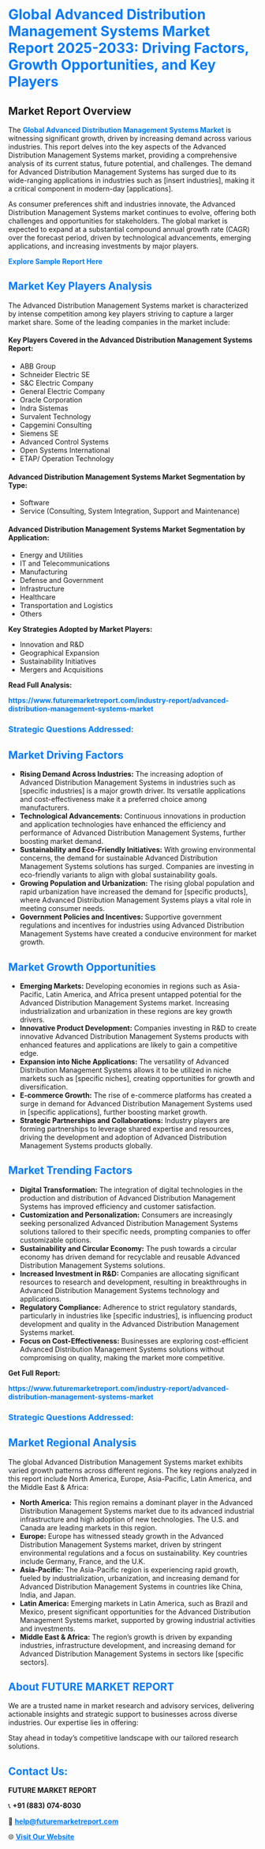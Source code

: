 <h1 style="color: #007BFF;">Global Advanced Distribution Management Systems Market Report 2025-2033: Driving Factors, Growth Opportunities, and Key Players</h1>

<section id="overview">
<h2>Market Report Overview</h2>
<p>The <a href="https://www.futuremarketreport.com/industry-report/advanced-distribution-management-systems-market" style="color: #007BFF; text-decoration: none;"><strong>Global Advanced Distribution Management Systems Market</strong></a> is witnessing significant growth, driven by increasing demand across various industries. This report delves into the key aspects of the Advanced Distribution Management Systems market, providing a comprehensive analysis of its current status, future potential, and challenges. The demand for Advanced Distribution Management Systems has surged due to its wide-ranging applications in industries such as [insert industries], making it a critical component in modern-day [applications].</p>
<p>As consumer preferences shift and industries innovate, the Advanced Distribution Management Systems market continues to evolve, offering both challenges and opportunities for stakeholders. The global market is expected to expand at a substantial compound annual growth rate (CAGR) over the forecast period, driven by technological advancements, emerging applications, and increasing investments by major players.</p>
</section>

<section id="overview">
<p><a href="https://www.futuremarketreport.com/request-sample/reportId=107425" style="color: #007BFF; text-decoration: none;"><strong>Explore Sample Report Here</strong></a></p>
</section>

<section id="key-players">
<h2 style="color: #007BFF;">Market Key Players Analysis</h2>
<p>The Advanced Distribution Management Systems market is characterized by intense competition among key players striving to capture a larger market share. Some of the leading companies in the market include:</p>
<h4>Key Players Covered in the Advanced Distribution Management Systems Report:</h4>
<ul><li>ABB Group</li><li>Schneider Electric SE</li><li>S&amp;C Electric Company</li><li>General Electric Company</li><li>Oracle Corporation</li><li>Indra Sistemas</li><li>Survalent Technology</li><li>Capgemini Consulting</li><li>Siemens SE</li><li>Advanced Control Systems</li><li>Open Systems International</li><li>ETAP/ Operation Technology</li></ul>
<h4>Advanced Distribution Management Systems Market Segmentation by Type:</h4>
<ul><li>Software</li><li>Service (Consulting, System Integration, Support and Maintenance)</li></ul>

<h4>Advanced Distribution Management Systems Market Segmentation by Application:</h4>
<ul><li>Energy and Utilities</li><li>IT and Telecommunications</li><li>Manufacturing</li><li>Defense and Government</li><li>Infrastructure</li><li>Healthcare</li><li>Transportation and Logistics</li><li>Others</li></ul>
<p><strong>Key Strategies Adopted by Market Players:</strong></p>
<ul>
<li>Innovation and R&D</li>
<li>Geographical Expansion</li>
<li>Sustainability Initiatives</li>
<li>Mergers and Acquisitions</li>
</ul>
</section>

<section>
<p><strong>Read Full Analysis: </strong></p><a href="https://www.futuremarketreport.com/industry-report/advanced-distribution-management-systems-market" style="color: #007BFF; text-decoration: none;"><strong>https://www.futuremarketreport.com/industry-report/advanced-distribution-management-systems-market</strong></a>
<h3 style="color: #007BFF;">Strategic Questions Addressed:</h3>
</section>

<section id="driving-factors">
<h2 style="color: #007BFF;">Market Driving Factors</h2>
<ul>
<li><strong>Rising Demand Across Industries:</strong> The increasing adoption of Advanced Distribution Management Systems in industries such as [specific industries] is a major growth driver. Its versatile applications and cost-effectiveness make it a preferred choice among manufacturers.</li>
<li><strong>Technological Advancements:</strong> Continuous innovations in production and application technologies have enhanced the efficiency and performance of Advanced Distribution Management Systems, further boosting market demand.</li>
<li><strong>Sustainability and Eco-Friendly Initiatives:</strong> With growing environmental concerns, the demand for sustainable Advanced Distribution Management Systems solutions has surged. Companies are investing in eco-friendly variants to align with global sustainability goals.</li>
<li><strong>Growing Population and Urbanization:</strong> The rising global population and rapid urbanization have increased the demand for [specific products], where Advanced Distribution Management Systems plays a vital role in meeting consumer needs.</li>
<li><strong>Government Policies and Incentives:</strong> Supportive government regulations and incentives for industries using Advanced Distribution Management Systems have created a conducive environment for market growth.</li>
</ul>
</section>

<section id="growth-opportunities">
<h2 style="color: #007BFF;">Market Growth Opportunities</h2>
<ul>
<li><strong>Emerging Markets:</strong> Developing economies in regions such as Asia-Pacific, Latin America, and Africa present untapped potential for the Advanced Distribution Management Systems market. Increasing industrialization and urbanization in these regions are key growth drivers.</li>
<li><strong>Innovative Product Development:</strong> Companies investing in R&D to create innovative Advanced Distribution Management Systems products with enhanced features and applications are likely to gain a competitive edge.</li>
<li><strong>Expansion into Niche Applications:</strong> The versatility of Advanced Distribution Management Systems allows it to be utilized in niche markets such as [specific niches], creating opportunities for growth and diversification.</li>
<li><strong>E-commerce Growth:</strong> The rise of e-commerce platforms has created a surge in demand for Advanced Distribution Management Systems used in [specific applications], further boosting market growth.</li>
<li><strong>Strategic Partnerships and Collaborations:</strong> Industry players are forming partnerships to leverage shared expertise and resources, driving the development and adoption of Advanced Distribution Management Systems products globally.</li>
</ul>
</section>

<section id="trending-factors">
<h2 style="color: #007BFF;">Market Trending Factors</h2>
<ul>
<li><strong>Digital Transformation:</strong> The integration of digital technologies in the production and distribution of Advanced Distribution Management Systems has improved efficiency and customer satisfaction.</li>
<li><strong>Customization and Personalization:</strong> Consumers are increasingly seeking personalized Advanced Distribution Management Systems solutions tailored to their specific needs, prompting companies to offer customizable options.</li>
<li><strong>Sustainability and Circular Economy:</strong> The push towards a circular economy has driven demand for recyclable and reusable Advanced Distribution Management Systems solutions.</li>
<li><strong>Increased Investment in R&D:</strong> Companies are allocating significant resources to research and development, resulting in breakthroughs in Advanced Distribution Management Systems technology and applications.</li>
<li><strong>Regulatory Compliance:</strong> Adherence to strict regulatory standards, particularly in industries like [specific industries], is influencing product development and quality in the Advanced Distribution Management Systems market.</li>
<li><strong>Focus on Cost-Effectiveness:</strong> Businesses are exploring cost-efficient Advanced Distribution Management Systems solutions without compromising on quality, making the market more competitive.</li>
</ul>
</section>

<section>
<p><strong>Get Full Report: </strong></p><a href="https://www.futuremarketreport.com/industry-report/advanced-distribution-management-systems-market" style="color: #007BFF; text-decoration: none;"><strong>https://www.futuremarketreport.com/industry-report/advanced-distribution-management-systems-market</strong></a>
<h3 style="color: #007BFF;">Strategic Questions Addressed:</h3>
</section>


<section id="regional-analysis">
<h2 style="color: #007BFF;">Market Regional Analysis</h2>
<p>The global Advanced Distribution Management Systems market exhibits varied growth patterns across different regions. The key regions analyzed in this report include North America, Europe, Asia-Pacific, Latin America, and the Middle East & Africa:</p>
<ul>
<li><strong>North America:</strong> This region remains a dominant player in the Advanced Distribution Management Systems market due to its advanced industrial infrastructure and high adoption of new technologies. The U.S. and Canada are leading markets in this region.</li>
<li><strong>Europe:</strong> Europe has witnessed steady growth in the Advanced Distribution Management Systems market, driven by stringent environmental regulations and a focus on sustainability. Key countries include Germany, France, and the U.K.</li>
<li><strong>Asia-Pacific:</strong> The Asia-Pacific region is experiencing rapid growth, fueled by industrialization, urbanization, and increasing demand for Advanced Distribution Management Systems in countries like China, India, and Japan.</li>
<li><strong>Latin America:</strong> Emerging markets in Latin America, such as Brazil and Mexico, present significant opportunities for the Advanced Distribution Management Systems market, supported by growing industrial activities and investments.</li>
<li><strong>Middle East & Africa:</strong> The region’s growth is driven by expanding industries, infrastructure development, and increasing demand for Advanced Distribution Management Systems in sectors like [specific sectors].</li>
</ul>
</section>

<footer>
<h2 style="color: #007BFF;">About FUTURE MARKET REPORT</h2>
<p>We are a trusted name in market research and advisory services, delivering actionable insights and strategic support to businesses across diverse industries. Our expertise lies in offering:</p>

<p>Stay ahead in today’s competitive landscape with our tailored research solutions.</p>

<h2 style="color: #007BFF;">Contact Us:</h2>
<p><strong>FUTURE MARKET REPORT</strong></p>
<p>📞 <strong>+91 (883) 074-8030</strong></p>
<p>📧 <strong><a href="mailto:help@futuremarketreport.com" style="color: #007BFF;">help@futuremarketreport.com</a></strong></p>
<p>🌐 <strong><a href="https://www.futuremarketreport.com/" style="color: #007BFF;">Visit Our Website</a></strong></p>
</footer>